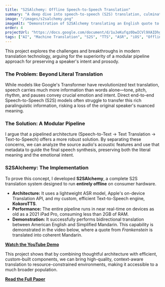 ```yaml
---
title: "S2SAlchemy: Offline Speech-to-Speech Translation"
summary: "A deep dive into speech-to-speech (S2S) translation, culminating in S2SAlchemy, a modular pipeline I developed to run entirely offline on consumer hardware like an iPad."
image: "/images/s2salchemy.png"
imageAlt: "Demonstration of S2SAlchemy translating an English quote to Mandarin"
order: 4
projectUrl: "https://docs.google.com/document/d/1uJeKufqz0bwICVl9XAIDhgQJ146TrlVQRaWQlDkX528/edit?usp=sharing"
tags: ["AI", "Machine Translation", "S2S", "TTS", "ASR", "iOS", "Offline"]
---
```


This project explores the challenges and breakthroughs in modern translation technology, arguing for the superiority of a modular pipeline approach for preserving a speaker's intent and prosody.

### The Problem: Beyond Literal Translation

While models like Google's Transformer have revolutionized text translation, speech carries much more information than words alone—tone, pitch, rhythm, and pauses convey crucial emotion and intent. Direct end-to-end Speech-to-Speech (S2S) models often struggle to transfer this rich paralinguistic information, risking a loss of the original speaker's nuanced meaning.

### The Solution: A Modular Pipeline

I argue that a pipelined architecture (Speech-to-Text -> Text Translation -> Text-to-Speech) offers a more robust solution. By separating these concerns, we can analyze the source audio's acoustic features and use that metadata to guide the final speech synthesis, preserving both the literal meaning and the emotional intent.

### S2SAlchemy: The Implementation

To prove this concept, I developed **S2SAlchemy**, a complete S2S translation system designed to run **entirely offline** on consumer hardware.

*   **Architecture:** It uses a lightweight ASR model, Apple's on-device Translation API, and my custom, efficient Text-to-Speech engine, **KokoroTTS**.
*   **Performance:** The entire pipeline runs in near real-time on devices as old as a 2021 iPad Pro, consuming less than 2GB of RAM.
*   **Demonstration:** It successfully performs bidirectional translation between American English and Simplified Mandarin. This capability is demonstrated in the video below, where a quote from *Frankenstein* is translated into coherent Mandarin.

**[Watch the YouTube Demo](https://youtu.be/VneIrdBHmYw)**

This project shows that by combining thoughtful architecture with efficient, custom-built components, we can bring high-quality, context-aware translation to resource-constrained environments, making it accessible to a much broader population.

**[Read the Full Paper](https://docs.google.com/document/d/1uJeKufqz0bwICVl9XAIDhgQJ146TrlVQRaWQlDkX528/edit?usp=sharing)**